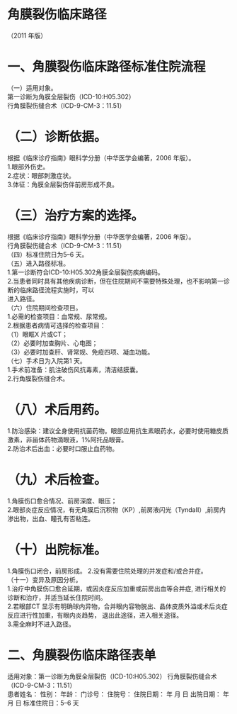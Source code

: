 # 角膜裂伤临床路径  
（2011 年版）  
# 一、角膜裂伤临床路径标准住院流程  
（一）适用对象。  
第一诊断为角膜全层裂伤（ICD-10:H05.302）  
行角膜裂伤缝合术（ICD-9-CM-3：11.51）  
# （二）诊断依据。  
根据《临床诊疗指南》眼科学分册（中华医学会编著，2006 年版）。  
1.眼部外伤史。  
2.症状：眼部刺激症状。  
3.体征：角膜全层裂伤伴前房形成不良。  
# （三）治疗方案的选择。  
根据《临床诊疗指南》眼科学分册（中华医学会编著，2006 年版）。  
行角膜裂伤缝合术（ICD-9-CM-3：11.51）  
（四）标准住院日为5–6 天。  
（五）进入路径标准。  
1.第一诊断符合ICD-10:H05.302角膜全层裂伤疾病编码。  
2.当患者同时具有其他疾病诊断，但在住院期间不需要特殊处理，也不影响第一诊断的临床路径流程实施时，可以  
进入路径。  
（六）住院期间检查项目。  
1.必需的检查项目：血常规、尿常规。  
2.根据患者病情可选择的检查项目：  
（1）眼眶X 片或CT；  
（2）必要时加查胸片、心电图；  
（3）必要时加查肝、肾常规、免疫四项、凝血功能。  
（七）手术日为入院第1 天。  
1.手术前准备：肌注破伤风抗毒素，清洁结膜囊。  
2.行角膜裂伤缝合术。  
# （八）术后用药。  
1.防治感染：建议全身使用抗菌药物。眼部应用抗生素眼药水，必要时使用糖皮质激素，非甾体药物滴眼液，$1\%$阿托品眼膏。  
2.防治术后出血：必要时口服止血药物。  
# （九）术后检查。  
1.角膜伤口愈合情况、前房深度、眼压；  
2.眼部炎症反应情况，有无角膜后沉积物（KP）,前房液闪光（TyndaⅡ）,前房内渗出物，出血、瞳孔有否粘连。  
# （十）出院标准。  
1.角膜伤口闭合，前房形成。 2.没有需要住院处理的并发症和/或合并症。  
（十一）变异及原因分析。  
1.治疗中角膜伤口愈合延期，或因炎症反应加重或前房出血等合并症, 进行相关的诊断和治疗，并适当延长住院时间。  
2.若眼部CT 显示有明确球内异物，合并眼内容物脱出、晶体皮质外溢或术后炎症反应进行性加重，有眼内炎趋势， 退出此途径，进入相关途径。  
3.需全麻时不进入路径。  
# 二、角膜裂伤临床路径表单  
适用对象：第一诊断为角膜全层裂伤（ICD-10:H05.302） 行角膜裂伤缝合术（ICD-9-CM-3：11.51）  
患者姓名：          性别：      年龄：      门诊号：        住院号：           住院日期：    年    月   日   出院日期：     年    月   日   标准住院日：5–6 天  
